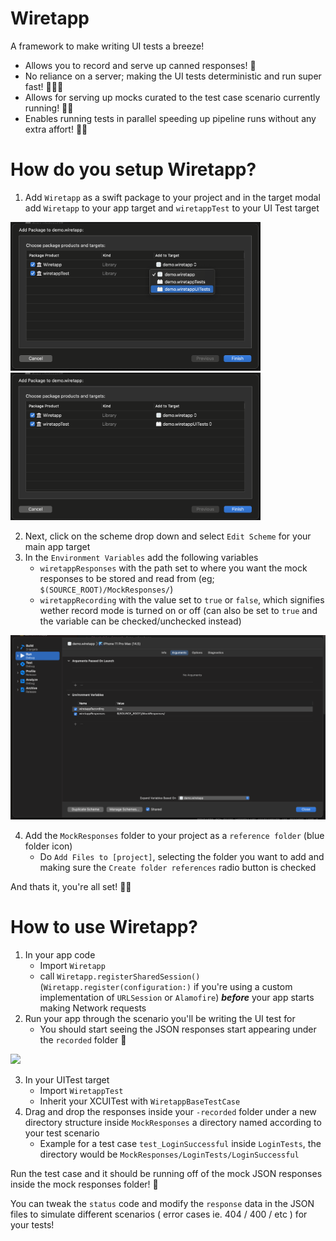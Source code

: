 # Wiretapp

A framework to make writing UI tests a breeze!

- Allows you to record and serve up canned responses! 🥫
- No reliance on a server; making the UI tests deterministic and run super fast! 🏃‍♂️🚀
- Allows for serving up mocks curated to the test case scenario currently running! 👩‍🍳
- Enables running tests in parallel speeding up pipeline runs without any extra affort! 👯‍♀️

# How do you setup Wiretapp?

1. Add `Wiretapp` as a swift package to your project and in the target modal add `Wiretapp` to your app target and `wiretappTest` to your UI Test target

<img src="./docs/demo.sp.target.1.png" width="400"/> <img src="./docs/demo.sp.target.2.png" width="400"/>

2. Next, click on the scheme drop down and select `Edit Scheme` for your main app target
3. In the `Environment Variables` add the following variables
    - `wiretappResponses` with the path set to where you want the mock responses to be stored and read from (eg; `$(SOURCE_ROOT)/MockResponses/`)
    - `wiretappRecording` with the value set to `true` or `false`, which signifies wether record mode is turned on or off (can also be set to `true` and the variable can be checked/unchecked instead)

<img src="./docs/demo.env.vars.png" width="600"/> 

4. Add the `MockResponses` folder to your project as a `reference folder` (blue folder icon)
    - Do `Add Files to [project]`, selecting the folder you want to add and making sure the `Create folder references` radio button is checked 

And thats it, you're all set! 🎉🥳

# How to use Wiretapp?

1. In your app code
    - Import `Wiretapp`
    - call `Wiretapp.registerSharedSession()` (`Wiretapp.register(configuration:)` if you're using a custom implementation of `URLSession` or `Alamofire`) <b><i>before</i></b> your app starts making Network requests
2. Run your app through the scenario you'll be writing the UI test for
    - You should start seeing the JSON responses start appearing under the `recorded` folder 🤗

<img src="./docs/demo.record.gif" width="800"/> 

3. In your UITest target
    - Import `WiretappTest`
    - Inherit your XCUITest with `WiretappBaseTestCase`
4. Drag and drop the responses inside your `-recorded` folder under a new directory structure inside `MockResponses` a directory named according to your test scenario
    - Example for a test case `test_LoginSuccessful` inside `LoginTests`, the directory would be `MockResponses/LoginTests/LoginSuccessful`

Run the test case and it should be running off of the mock JSON responses inside the mock responses folder! 🍾

You can tweak the `status` code and modify the `response` data in the JSON files to simulate different scenarios ( error cases ie. 404 / 400 / etc ) for your tests!